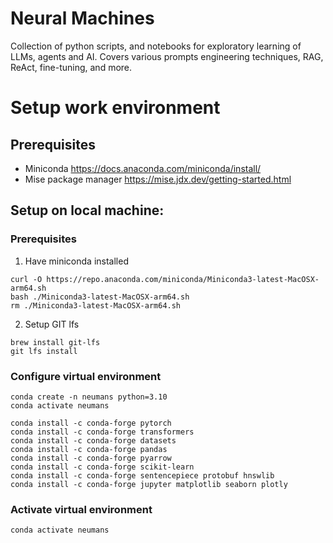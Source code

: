 # Neural Machines 

Collection of  python scripts, and notebooks for exploratory learning of LLMs, agents and AI.
Covers various prompts engineering techniques, RAG, ReAct, fine-tuning, and more.

# Setup work environment

## Prerequisites

- Miniconda https://docs.anaconda.com/miniconda/install/
- Mise package manager https://mise.jdx.dev/getting-started.html

## Setup on local machine:

### Prerequisites
1. Have miniconda installed
```
curl -O https://repo.anaconda.com/miniconda/Miniconda3-latest-MacOSX-arm64.sh
bash ./Miniconda3-latest-MacOSX-arm64.sh
rm ./Miniconda3-latest-MacOSX-arm64.sh
```

2. Setup GIT lfs
```
brew install git-lfs
git lfs install
```

### Configure virtual environment
```
conda create -n neumans python=3.10
conda activate neumans

conda install -c conda-forge pytorch
conda install -c conda-forge transformers
conda install -c conda-forge datasets
conda install -c conda-forge pandas
conda install -c conda-forge pyarrow
conda install -c conda-forge scikit-learn
conda install -c conda-forge sentencepiece protobuf hnswlib
conda install -c conda-forge jupyter matplotlib seaborn plotly
```

### Activate virtual environment

```
conda activate neumans
```




